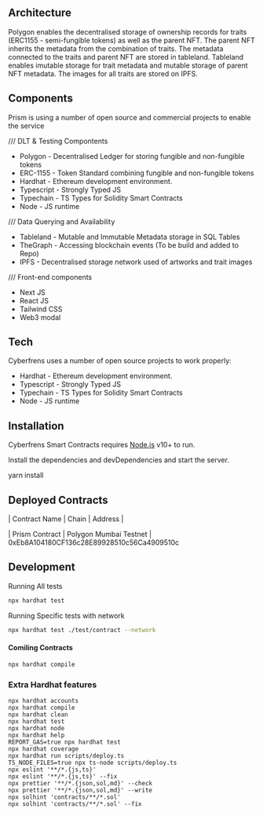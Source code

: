 ## Architecture 

Polygon enables the decentralised storage of ownership records for traits (ERC1155 - semi-fungible tokens) as well as the parent NFT. The parent NFT inherits the metadata from the combination of traits. The metadata connected to the traits and parent NFT are stored in tableland. Tableland enables imutable storage for trait metadata and mutable storage of parent NFT metadata. The images for all traits are stored on IPFS.


## Components

Prism is using a number of open source and commercial projects to enable the service

/// DLT & Testing Compontents
- Polygon - Decentralised Ledger for storing fungible and non-fungible tokens 
- ERC-1155 - Token Standard combining fungible and non-fungible tokens
- Hardhat - Ethereum development environment.
- Typescript - Strongly Typed JS
- Typechain - TS Types for Solidity Smart Contracts
- Node - JS runtime

/// Data Querying and Availability 
- Tableland - Mutable and Immutable Metadata storage in SQL Tables  
- TheGraph - Accessing blockchain events (To be build and added to Repo)
- IPFS - Decentralised storage network used of artworks and trait images

/// Front-end components
- Next JS
- React JS
- Tailwind CSS
- Web3 modal





## Tech

Cyberfrens  uses a number of open source projects to work properly:

- Hardhat - Ethereum development environment.
- Typescript - Strongly Typed JS
- Typechain - TS Types for Solidity Smart Contracts
- Node - JS runtime


## Installation

Cyberfrens Smart Contracts requires [Node.js](https://nodejs.org/) v10+ to run.

Install the dependencies and devDependencies and start the server.

yarn install


## Deployed Contracts

| Contract Name | Chain | Address |

| Prism Contract | Polygon Mumbai Testnet | 0xEb8A104180CF136c28E89928510c56Ca4909510c


## Development
Running All tests
```sh
npx hardhat test
```

Running Specific tests with network
```sh
npx hardhat test ./test/contract --network
```
#### Comiling Contracts 
```sh
npx hardhat compile
```

### Extra Hardhat features 
```shell
npx hardhat accounts
npx hardhat compile
npx hardhat clean
npx hardhat test
npx hardhat node
npx hardhat help
REPORT_GAS=true npx hardhat test
npx hardhat coverage
npx hardhat run scripts/deploy.ts
TS_NODE_FILES=true npx ts-node scripts/deploy.ts
npx eslint '**/*.{js,ts}'
npx eslint '**/*.{js,ts}' --fix
npx prettier '**/*.{json,sol,md}' --check
npx prettier '**/*.{json,sol,md}' --write
npx solhint 'contracts/**/*.sol'
npx solhint 'contracts/**/*.sol' --fix
```
[//]: # 
   [node.js]: <http://nodejs.org>

